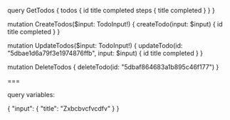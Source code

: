 query GetTodos {
  todos {
    id
    title
    completed
    steps {
      title
      completed
    }
  }
}

mutation CreateTodos($input: TodoInput!) {
  createTodo(input: $input) {
    id
    title
    completed
  }
}

mutation UpdateTodos($input: TodoInput!) {
  updateTodo(id: "5dbae1d6a79f3e1974876ffb", input: $input) {
    id
    title
    completed
  }
}

mutation DeleteTodos {
  deleteTodo(id: "5dbaf864683a1b895c46f177")
}

===

query variables:

{
  "input": {
    "title": "Zxbcbvcfvcdfv"
  }
}